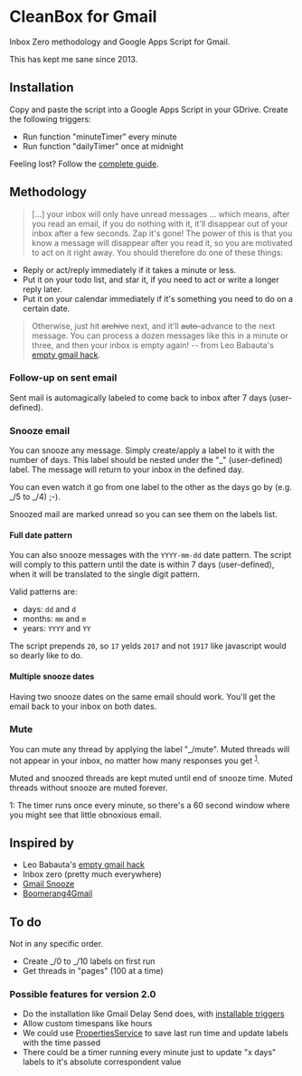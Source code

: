 CleanBox for Gmail
==================

Inbox Zero methodology and Google Apps Script for Gmail.

This has kept me sane since 2013.

## Installation

Copy and paste the script into a Google Apps Script in your GDrive.
Create the following triggers:

- Run function "minuteTimer" every minute
- Run function "dailyTimer" once at midnight

Feeling lost? Follow the [complete guide].

## Methodology

> [...] your inbox will only have unread messages … which means, after you read
an email, if you do nothing with it, it'll disappear out of your inbox after a
few seconds. Zap it's gone!
> The power of this is that you know a message will disappear after you read
it, so you are motivated to act on it right away. You should therefore do one of
these things:

 - Reply or act/reply immediately if it takes a minute or less.
 - Put it on your todo list, and star it, if you need to act or write a longer reply later.
 - Put it on your calendar immediately if it's something you need to do on a certain date.

> Otherwise, just hit ~~archive~~ next, and it'll ~~auto-~~advance to the next
message. You can process a dozen messages like this in a minute or three, and
then your inbox is empty again! -- from Leo Babauta's [empty gmail hack].

### Follow-up on sent email

Sent mail is automagically labeled to come back to inbox after 7 days
(user-defined).

### Snooze email

You can snooze any message. Simply create/apply a label to it with the number
of days. This label should be nested under the "_" (user-defined) label.
The message will return to your inbox in the defined day.

You can even watch it go from one label to the other as the days go by
(e.g. _/5 to _/4) ;-).

Snoozed mail are marked unread so you can see them on the labels list.

#### Full date pattern

You can also snooze messages with the `YYYY-mm-dd` date pattern.
The script will comply to this pattern until the date is within 7 days
(user-defined), when it will be translated to the single digit pattern.

Valid patterns are:

- days: `dd` and `d`
- months: `mm` and `m`
- years: `YYYY` and `YY`

 The script prepends `20`, so `17` yelds `2017` and not `1917` like javascript
would so dearly like to do.

#### Multiple snooze dates

Having two snooze dates on the same email should work. You'll get the email
back to your inbox on both dates.

### Mute

You can mute any thread by applying the label "_/mute". Muted threads will not
appear in your inbox, no matter how many responses you get
<sup>[1](#footnote1)</sup>.

Muted and snoozed threads are kept muted until end of snooze time.
Muted threads without snooze are muted forever.

<a name="footnote1">1</a>: The timer runs once every minute, so there's a 60
second window where you might see that little obnoxious email.

## Inspired by

- Leo Babauta's [empty gmail hack]
- Inbox zero (pretty much everywhere)
- [Gmail Snooze]
- [Boomerang4Gmail]

## To do

Not in any specific order.

- Create _/0 to _/10 labels on first run
- Get threads in "pages" (100 at a time)

### Possible features for version 2.0

- Do the installation like Gmail Delay Send does, with [installable triggers]
- Allow custom timespans like hours
 - We could use [PropertiesService] to save last run time and update labels with
 the time passed
  - There could be a timer running every minute just to update "x days" labels
to it's absolute correspondent value

[empty gmail hack]: http://leobabauta.com/gm
[Gmail Snooze]: http://googleappsdeveloper.blogspot.com.br/2011/07/gmail-snooze-with-apps-script.html
[Boomerang4Gmail]: http://www.boomeranggmail.com
[installable triggers]: https://developers.google.com/apps-script/guides/triggers/installable
[PropertiesService]: https://developers.google.com/apps-script/reference/properties/properties-service
[complete guide]: INSTALLATION.md
